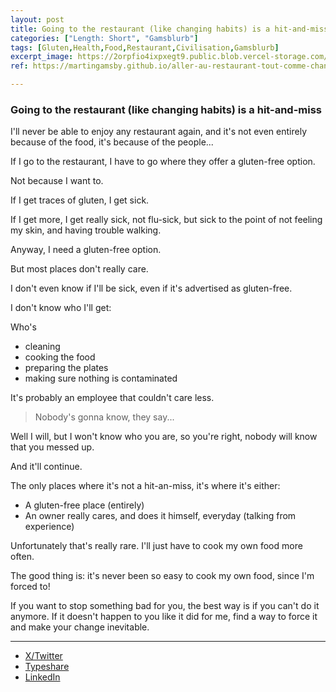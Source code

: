 ```yaml
---
layout: post
title: Going to the restaurant (like changing habits) is a hit-and-miss
categories: ["Length: Short", "Gamsblurb"]
tags: [Gluten,Health,Food,Restaurant,Civilisation,Gamsblurb]
excerpt_image: https://2orpfio4ixpxegt9.public.blob.vercel-storage.com/blogPost/cm212qtig00vdlf0c1vs62ihn/preview-image-iW8eUnJ0zSFkWhcQlNAkbhdOMZVKPd.png
ref: https://martingamsby.github.io/aller-au-restaurant-tout-comme-changer-ses-habitudes-ca-passe-ou-ca-casse

---
```


### **Going to the restaurant (like changing habits) is a hit-and-miss**

I'll never be able to enjoy any restaurant again, and it's not even entirely because of the food, it's because of the people...

If I go to the restaurant, I have to go where they offer a gluten-free option.

Not because I want to.

If I get traces of gluten, I get sick.

If I get more, I get really sick, not flu-sick, but sick to the point of not feeling my skin, and having trouble walking.

Anyway, I need a gluten-free option.

But most places don't really care.

I don't even know if I'll be sick, even if it's advertised as gluten-free.

I don't know who I'll get:

Who's
- cleaning
- cooking the food
- preparing the plates
- making sure nothing is contaminated

It's probably an employee that couldn't care less.

> Nobody's gonna know, they say...

Well I will, but I won't know who you are, so you're right, nobody will know that you messed up.

And it'll continue.

The only places where it's not a hit-an-miss, it's where it's either:

- A gluten-free place (entirely)
- An owner really cares, and does it himself, everyday (talking from experience)

Unfortunately that's really rare. I'll just have to cook my own food more often.

The good thing is: it's never been so easy to cook my own food, since I'm forced to!

If you want to stop something bad for you, the best way is if you can't do it anymore. If it doesn't happen to you like it did for me, find a way to force it and make your change inevitable.

---

- [X/Twitter](https://x.com/Martin_Gamsby/status/1844036289256972622)
- [Typeshare](https://typeshare.co/martingamsby/posts/going-to-the-restaurant-is-a-hit-and-miss-2fvm7)
- [LinkedIn](https://www.linkedin.com/posts/martingamsby_going-to-the-restaurant-like-changing-habits-activity-7249803631917498368-I5np?utm_source=share&utm_medium=member_desktop)

